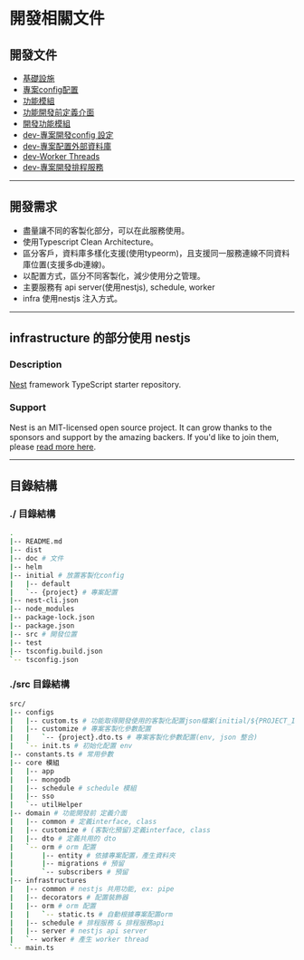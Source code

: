 開發相關文件
===

## 開發文件
- [基礎設施](src-infrastructures.md)
- [專案config配置](src-configs.md)
- [功能模組](src-core.md)
- [功能開發前定義介面](src-domain.md)
- [開發功能模組](dev-src-core.md)
- [dev-專案開發config 設定](dev-src-configs.md)
- [dev-專案配置外部資料庫](dev-typeorm-custom.md)
- [dev-Worker Threads](dev-worker-thread.md)
- [dev-專案開發排程服務](dev-schedule.md)

---

## 開發需求
- 盡量讓不同的客製化部分，可以在此服務使用。
- 使用Typescript Clean Architecture。
- 區分客戶，資料庫多樣化支援(使用typeorm)，且支援同一服務連線不同資料庫位置(支援多db連線)。
- 以配置方式，區分不同客製化，減少使用分之管理。
- 主要服務有 api server(使用nestjs), schedule, worker
- infra 使用nestjs 注入方式。

---

## infrastructure 的部分使用 nestjs

### Description

[Nest](https://github.com/nestjs/nest) framework TypeScript starter repository.

### Support

Nest is an MIT-licensed open source project. It can grow thanks to the sponsors and support by the amazing backers. If you'd like to join them, please [read more here](https://docs.nestjs.com/support).

---

## 目錄結構

### ./ 目錄結構
```sh
.
|-- README.md
|-- dist
|-- doc # 文件
|-- helm
|-- initial # 放置客製化config
|   |-- default
|   `-- {project} # 專案配置
|-- nest-cli.json
|-- node_modules
|-- package-lock.json
|-- package.json
|-- src # 開發位置
|-- test
|-- tsconfig.build.json
`-- tsconfig.json
```

### ./src 目錄結構
```sh
src/
|-- configs 
|   |-- custom.ts # 功能取得開發使用的客製化配置json檔案(initial/${PROJECT_INIT_CONFIG | PROJECT_INIT}/configs.json)。
|   |-- customize # 專案客製化參數配置
|   |   `-- {project}.dto.ts # 專案客製化參數配置(env, json 整合)
|   `-- init.ts # 初始化配置 env
|-- constants.ts # 常用參數
|-- core 模組
|   |-- app
|   |-- mongodb
|   |-- schedule # schedule 模組
|   |-- sso
|   `-- utilHelper
|-- domain # 功能開發前 定義介面
|   |-- common # 定義interface, class
|   |-- customize # (客製化預留)定義interface, class
|   |-- dto # 定義共用的 dto
|   `-- orm # orm 配置
|       |-- entity # 依據專案配置，產生資料夾
|       |-- migrations # 預留
|       `-- subscribers # 預留
|-- infrastructures
|   |-- common # nestjs 共用功能, ex: pipe
|   |-- decorators # 配置裝飾器
|   |-- orm # orm 配置
|   |   `-- static.ts # 自動根據專案配置orm
|   |-- schedule # 排程服務 & 排程服務api
|   |-- server # nestjs api server
|   `-- worker # 產生 worker thread
`-- main.ts
```
